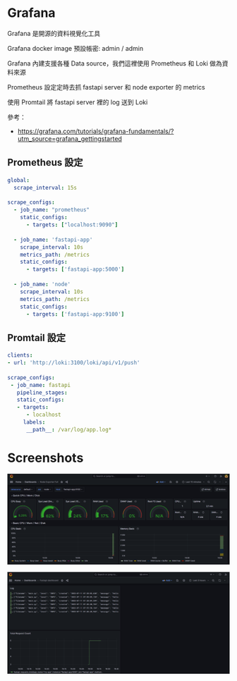 # Grafana

Grafana 是開源的資料視覺化工具

Grafana docker image 預設帳密: admin / admin


Grafana 內建支援各種 Data source，我們這裡使用 Prometheus 和 Loki 做為資料來源

Prometheus 設定定時去抓 fastapi server 和 node exporter 的 metrics

使用 Promtail 將 fastapi server 裡的 log 送到 Loki



參考：
- https://grafana.com/tutorials/grafana-fundamentals/?utm_source=grafana_gettingstarted


## Prometheus 設定

```yaml
global:
  scrape_interval: 15s

scrape_configs:
  - job_name: "prometheus"
    static_configs:
      - targets: ["localhost:9090"]

  - job_name: 'fastapi-app'
    scrape_interval: 10s
    metrics_path: /metrics
    static_configs:
      - targets: ['fastapi-app:5000']

  - job_name: 'node'
    scrape_interval: 10s
    metrics_path: /metrics
    static_configs:
      - targets: ['fastapi-app:9100']
```

## Promtail 設定

```yaml
clients:
- url: 'http://loki:3100/loki/api/v1/push'

scrape_configs:
 - job_name: fastapi
   pipeline_stages:
   static_configs:
   - targets:
      - localhost
     labels:
      __path__: /var/log/app.log*

```


# Screenshots

![image](https://github.com/wovex/services/blob/master/grafana/imgs/grafana_node_dashboard.png)

![image](https://github.com/wovex/services/blob/master/grafana/imgs/grafana_fastapi_dashboard.png)
